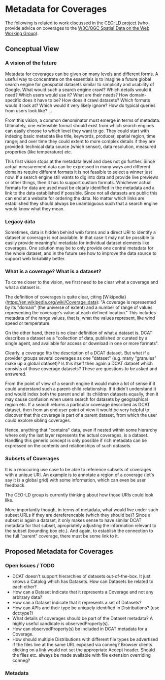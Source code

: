 # Metadata for Coverages

The following is related to work discussed in the [CEO-LD project](http://www.w3.org/2015/ceo-ld/) (who provide advice on coverages to the [W3C/OGC Spatial Data on the Web Working Group](http://www.w3.org/2015/spatial)).

## Conceptual View

### A vision of the future

Metadata for coverages can be given on many levels and different forms. A useful way to concentrate on the essentials is to imagine a future global search engine for geospatial datasets similar to simplicity and usability of Google. What would such a search engine crawl? Which details would it need? Which users would use it? What are their needs? How domain-specific does it have to be? How does it crawl datasets? Which formats would it look at? Which would it very likely ignore? How do typical queries from users look like? ...

From this vision, a common denominator must emerge in terms of metadata. Ultimately, one extensible format should exist from which search engines can easily choose to which level they want to go. They could start with indexing basic metadata like title, keywords, producer, spatial region, time range; and over time they could extent to more complex details if they are provided: technical data source (which sensor), data resolution, measured properties (like temperature) etc.

This first vision stops at the metadata level and does not go further. Since actual measurement data can be expressed in many ways and different domains require different formats it is not feasible to select a winner just now. If a search engine still wants to dig into data and provide live previews or other things, then it has to support custom formats. Whichever actual formats for data are used must be clearly identified in the metadata and a link to the data established if possible. Since not all datasets are public this can end at a website for ordering the data. No matter which links are established they should always be unambiguous such that a search engine would know what they mean.

### Legacy data

Sometimes, data is hidden behind web forms and a direct URI to identify a dataset or coverage is not available. In that case it may not be possible to easily provide meaningful metadata for individual dataset elements like coverages. One solution may be to only provide one central metadata for the whole dataset, and in the future see how to improve the data source to support web linkability better.

### What is a coverage? What is a dataset?

To come closer to the vision, we first need to be clear what a coverage and what a dataset is.

The definition of coverages is quite clear, citing [Wikipedia}(https://en.wikipedia.org/wiki/Coverage_data): "A coverage is represented by its "domain" (the universe of extent) and a number of range of values representing the coverage's value at each defined location." This includes metadata of the range values, that is, what the values represent, like wind speed or temperature.

On the other hand, there is no clear definition of what a dataset is. DCAT describes a dataset as a "collection of data, published or curated by a single agent, and available for access or download in one or more formats".

Clearly, a coverage fits the description of a DCAT dataset. But what if a provider groups several coverages as one "dataset" (e.g. many "granules" make up a global dataset)? Is this itself then again a DCAT dataset which consists of those coverage datasets? These are questions to be asked and answered.

From the point of view of a search engine it would make a lot of sense if it could understand such a parent-child relationship. If it didn't understand it and would index both the parent and all its children datasets equally, then it may cause confusion when users search for datasets by geographical region etc. If a search returns a particular coverage described as DCAT dataset, then from an end user point of view it would be very helpful to discover that this coverage is part of a parent dataset, from which the user could explore sibling coverages.

Hence, anything that "contains" data, even if nested within some hierarchy where only the last layer represents the actual coverages, is a dataset. Handling this generic concept is only possible if rich metadata can be expressed on the contents and relationships of such datasets.

### Subsets of Coverages

It is a reoccuring use case to be able to reference subsets of coverages with a unique URI. An example is to annotate a region of a coverage (let's say it is a global grid) with some information, which can even be user feedback.

The CEO-LD group is currently thinking about how those URIs could look like.

More importantly though, in terms of metadata, what would live under such subset URLs if they are dereferencable (which they should be)? Since a subset is again a dataset, it only makes sense to have similar DCAT metadata for that subset, apropriately adjusting the information relevant to the subset (bounding box etc.). And again, to establish the connection to the full "parent" coverage, there must be some link to it.

## Proposed Metadata for Coverages

### Open Issues / TODO

- DCAT doesn't support hierarchies of datasets out-of-the-box. It just knows a Catalog which has Datasets. How can Datasets be related to each other?
- How can a Dataset indicate that it represents a Coverage and not any arbitrary data?
- How can a Dataset indicate that it represents a set of Datasets?
- How can APIs and their type be uniquely identified in Distributions? (use dct:type?)
- What details of coverages should be part of the Dataset metadata? A highly useful candidate is observedProperty(s).
- How can observedProperty(s) be included in DCAT metadata for a Coverage.
- How should multiple Distributions with different file types be advertised if the files live at the same URL exposed via conneg? Browser clients clicking on a link would not set the appropriate Accept header. Should the files etc. always be made available with file extension overriding conneg?

### Metadata
